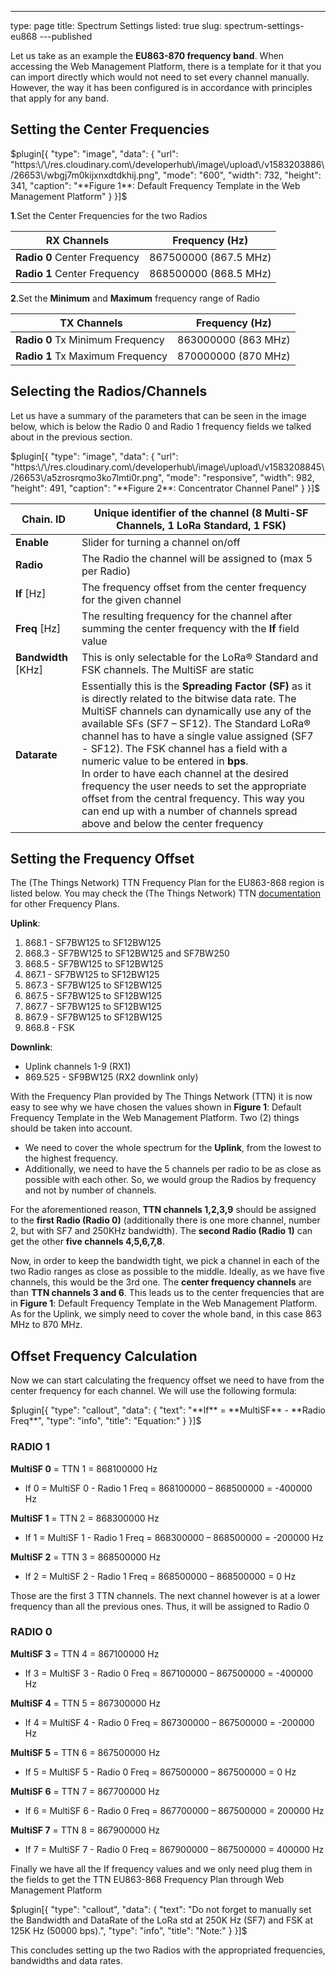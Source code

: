 ---
type: page
title: Spectrum Settings
listed: true
slug: spectrum-settings-eu868
---published

Let us take as an example the **EU863-870 frequency band**. When accessing the Web Management Platform, there is a template for it that you can
import directly which would not need to set every channel manually. However, the way it has been configured is in accordance with principles that apply for any band.

## Setting the Center Frequencies

$plugin[{
    "type": "image",
    "data": {
        "url": "https:\/\/res.cloudinary.com\/developerhub\/image\/upload\/v1583203886\/26653\/wbgj7m0kijxnxdtdkhij.png",
        "mode": "600",
        "width": 732,
        "height": 341,
        "caption": "**Figure 1**: Default Frequency Template in the Web Management Platform"
    }
}]$

**1**.Set the Center Frequencies for the two Radios

| **RX Channels** | **Frequency** (Hz) | 
| ---- | ---- | 
| **Radio 0** Center Frequency | 867500000 (867.5 MHz) | 
| **Radio 1** Center Frequency | 868500000 (868.5 MHz) | 


**2**.Set the **Minimum** and **Maximum** frequency range of Radio

| **TX Channels** | **Frequency** (Hz) | 
| ---- | ---- | 
| **Radio 0** Tx Minimum Frequency | 863000000 (863 MHz) | 
| **Radio 1** Tx Maximum Frequency | 870000000 (870 MHz) | 


## Selecting the Radios/Channels

Let us have a summary of the parameters that can be seen in the image below, which is below the Radio
0 and Radio 1 frequency fields we talked about in the previous section.

$plugin[{
    "type": "image",
    "data": {
        "url": "https:\/\/res.cloudinary.com\/developerhub\/image\/upload\/v1583208845\/26653\/a5zrosrqmo3ko7lmti0r.png",
        "mode": "responsive",
        "width": 982,
        "height": 491,
        "caption": "**Figure 2**: Concentrator Channel Panel"
    }
}]$

| **Chain. ID** | Unique identifier of the channel (8 Multi-SF Channels, 1 LoRa Standard, 1 FSK) | 
| ---- | ---- | 
| **Enable** | Slider for turning a channel on/off | 
| **Radio** | The Radio the channel will be assigned to (max 5 per Radio) | 
| **If** [Hz] | The frequency offset from the center frequency for the given channel | 
| **Freq** [Hz] | The resulting frequency for the channel after summing the center frequency with the __If__ field value | 
| **Bandwidth** [KHz] | This is only selectable for the LoRa® Standard and FSK channels. The MultiSF are static | 
| **Datarate** | Essentially this is the **Spreading Factor (SF)** as it is directly related to the bitwise data rate. The MultiSF channels can dynamically use any of the available SFs (SF7 – SF12). The Standard LoRa® channel has to have a single value assigned (SF7 - SF12). The FSK channel has a field with a numeric value to be entered in **bps**. <br>In order to have each channel at the desired frequency the user needs to set the appropriate offset from the central frequency. This way you can end up with a number of channels spread above and below the center frequency | 


## Setting the Frequency Offset

The (The Things Network) TTN Frequency Plan for the EU863-868 region is listed below. You may check the (The Things Network) TTN [documentation](https://www.thethingsnetwork.org/docs/lorawan/frequency-plans.html) for other Frequency Plans.

**Uplink**:

1. 868.1 - SF7BW125 to SF12BW125
2. 868.3 - SF7BW125 to SF12BW125 and SF7BW250
3. 868.5 - SF7BW125 to SF12BW125
4. 867.1 - SF7BW125 to SF12BW125
5. 867.3 - SF7BW125 to SF12BW125
6. 867.5 - SF7BW125 to SF12BW125
7. 867.7 - SF7BW125 to SF12BW125
8. 867.9 - SF7BW125 to SF12BW125
9. 868.8 - FSK

**Downlink**:

- Uplink channels 1-9 (RX1)
- 869.525 - SF9BW125 (RX2 downlink only)

With the Frequency Plan provided by The Things Network (TTN) it is now easy to see why we have chosen the values shown in **Figure 1**: Default Frequency Template in the Web Management Platform. Two (2) things should be taken into account.

- We need to cover the whole spectrum for the **Uplink**, from the lowest to the highest frequency.
- Additionally, we need to have the 5 channels per radio to be as close as possible with each other. So, we would group the Radios by frequency and not by number of channels.

For the aforementioned reason, **TTN channels 1,2,3,9** should be assigned to the **first Radio (Radio 0)** (additionally there is one more channel, number 2, but with SF7 and 250KHz bandwidth). The **second Radio (Radio 1)** can get the other **five channels 4,5,6,7,8**.

Now, in order to keep the bandwidth tight, we pick a channel in each of the two Radio ranges
as close as possible to the middle. Ideally, as we have five channels, this would be the 3rd one. The **center frequency channels** are than **TTN channels 3 and 6**. This leads us to the center frequencies
that are in **Figure 1**: Default Frequency Template in the Web Management Platform. As for the Uplink, we simply need to cover the whole band, in this case
863 MHz to 870 MHz.

## Offset Frequency Calculation

Now we can start calculating the frequency offset we need to have from the center frequency
for each channel. We will use the following formula:

$plugin[{
    "type": "callout",
    "data": {
        "text": "**If** = **MultiSF** - **Radio Freq**",
        "type": "info",
        "title": "Equation:"
    }
}]$

### RADIO 1

**MultiSF 0** = TTN 1 = 868100000 Hz

- If 0 = MultiSF 0 - Radio 1 Freq = 868100000 – 868500000 = -400000 Hz

**MultiSF 1** = TTN 2 = 868300000 Hz

- If 1 = MultiSF 1 - Radio 1 Freq = 868300000 – 868500000 = -200000 Hz

**MultiSF 2** = TTN 3 = 868500000 Hz

- If 2 = MultiSF 2 - Radio 1 Freq = 868500000 – 868500000 = 0 Hz

Those are the first 3 TTN channels. The next channel however is at a lower frequency than all
the previous ones. Thus, it will be assigned to Radio 0

### RADIO 0

**MultiSF 3** = TTN 4 = 867100000 Hz

- If 3 = MultiSF 3 - Radio 0 Freq = 867100000 – 867500000 = -400000 Hz

**MultiSF 4** = TTN 5 = 867300000 Hz

- If 4 = MultiSF 4 - Radio 0 Freq = 867300000 – 867500000 = -200000 Hz

**MultiSF 5** = TTN 6 = 867500000 Hz

- If 5 = MultiSF 5 - Radio 0 Freq = 867500000 – 867500000 = 0 Hz

**MultiSF 6** = TTN 7 = 867700000 Hz

- If 6 = MultiSF 6 - Radio 0 Freq = 867700000 – 867500000 = 200000 Hz

**MultiSF 7** = TTN 8 = 867900000 Hz

- If 7 = MultiSF 7 - Radio 0 Freq = 867900000 – 867500000 = 400000 Hz

Finally we have all the If frequency values and we only need plug them in the fields to get the
TTN EU863-868 Frequency Plan through Web Management Platform

$plugin[{
    "type": "callout",
    "data": {
        "text": "Do not forget to manually set the Bandwidth and DataRate of the LoRa std at 250K Hz (SF7) and FSK at 125K Hz (50000 bps).",
        "type": "info",
        "title": "Note:"
    }
}]$

This concludes setting up the two Radios with the appropriated frequencies, bandwidths and
data rates.

